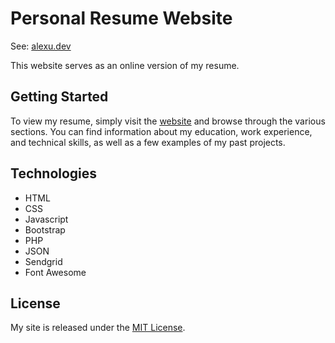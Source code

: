 # Personal Resume Website

See: [alexu.dev](https://www.alexu.dev)

This website serves as an online version of my resume.

## Getting Started

To view my resume, simply visit the [website](https://www.alexu.dev) and browse through the various sections. You can find information about my education, work experience, and technical skills, as well as a few examples of my past projects.

## Technologies

- HTML
- CSS
- Javascript
- Bootstrap
- PHP
- JSON
- Sendgrid
- Font Awesome

## License

My site is released under the [MIT License](https://github.com/kysja/alexu/blob/master/LICENSE).
